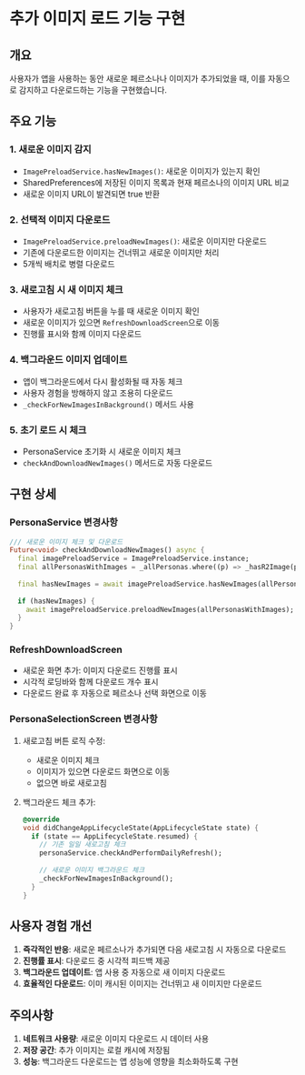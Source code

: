# 추가 이미지 로드 기능 구현

## 개요
사용자가 앱을 사용하는 동안 새로운 페르소나나 이미지가 추가되었을 때, 이를 자동으로 감지하고 다운로드하는 기능을 구현했습니다.

## 주요 기능

### 1. 새로운 이미지 감지
- `ImagePreloadService.hasNewImages()`: 새로운 이미지가 있는지 확인
- SharedPreferences에 저장된 이미지 목록과 현재 페르소나의 이미지 URL 비교
- 새로운 이미지 URL이 발견되면 true 반환

### 2. 선택적 이미지 다운로드
- `ImagePreloadService.preloadNewImages()`: 새로운 이미지만 다운로드
- 기존에 다운로드한 이미지는 건너뛰고 새로운 이미지만 처리
- 5개씩 배치로 병렬 다운로드

### 3. 새로고침 시 새 이미지 체크
- 사용자가 새로고침 버튼을 누를 때 새로운 이미지 확인
- 새로운 이미지가 있으면 `RefreshDownloadScreen`으로 이동
- 진행률 표시와 함께 이미지 다운로드

### 4. 백그라운드 이미지 업데이트
- 앱이 백그라운드에서 다시 활성화될 때 자동 체크
- 사용자 경험을 방해하지 않고 조용히 다운로드
- `_checkForNewImagesInBackground()` 메서드 사용

### 5. 초기 로드 시 체크
- PersonaService 초기화 시 새로운 이미지 체크
- `checkAndDownloadNewImages()` 메서드로 자동 다운로드

## 구현 상세

### PersonaService 변경사항
```dart
/// 새로운 이미지 체크 및 다운로드
Future<void> checkAndDownloadNewImages() async {
  final imagePreloadService = ImagePreloadService.instance;
  final allPersonasWithImages = _allPersonas.where((p) => _hasR2Image(p)).toList();
  
  final hasNewImages = await imagePreloadService.hasNewImages(allPersonasWithImages);
  
  if (hasNewImages) {
    await imagePreloadService.preloadNewImages(allPersonasWithImages);
  }
}
```

### RefreshDownloadScreen
- 새로운 화면 추가: 이미지 다운로드 진행률 표시
- 시각적 로딩바와 함께 다운로드 개수 표시
- 다운로드 완료 후 자동으로 페르소나 선택 화면으로 이동

### PersonaSelectionScreen 변경사항
1. 새로고침 버튼 로직 수정:
   - 새로운 이미지 체크
   - 이미지가 있으면 다운로드 화면으로 이동
   - 없으면 바로 새로고침

2. 백그라운드 체크 추가:
   ```dart
   @override
   void didChangeAppLifecycleState(AppLifecycleState state) {
     if (state == AppLifecycleState.resumed) {
       // 기존 일일 새로고침 체크
       personaService.checkAndPerformDailyRefresh();
       
       // 새로운 이미지 백그라운드 체크
       _checkForNewImagesInBackground();
     }
   }
   ```

## 사용자 경험 개선

1. **즉각적인 반응**: 새로운 페르소나가 추가되면 다음 새로고침 시 자동으로 다운로드
2. **진행률 표시**: 다운로드 중 시각적 피드백 제공
3. **백그라운드 업데이트**: 앱 사용 중 자동으로 새 이미지 다운로드
4. **효율적인 다운로드**: 이미 캐시된 이미지는 건너뛰고 새 이미지만 다운로드

## 주의사항

1. **네트워크 사용량**: 새로운 이미지 다운로드 시 데이터 사용
2. **저장 공간**: 추가 이미지는 로컬 캐시에 저장됨
3. **성능**: 백그라운드 다운로드는 앱 성능에 영향을 최소화하도록 구현